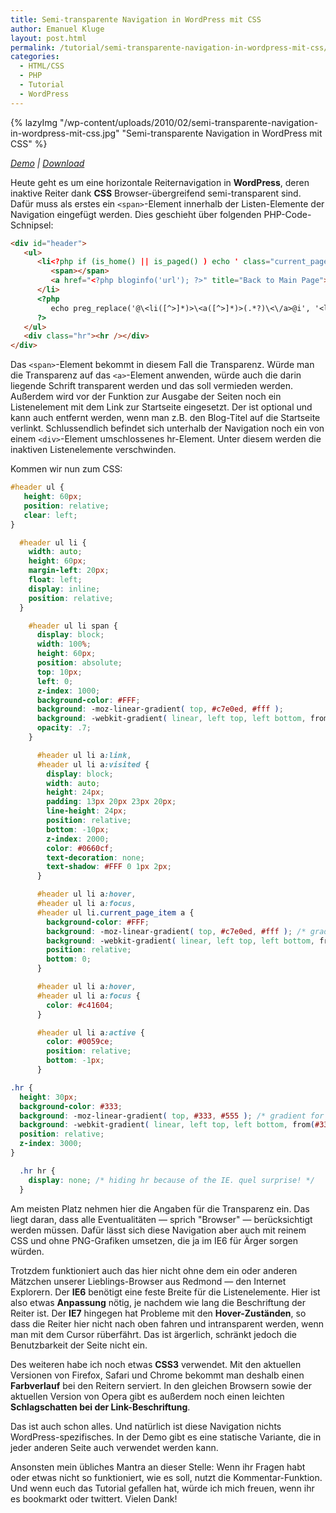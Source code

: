 ```yaml
---
title: Semi-transparente Navigation in WordPress mit CSS
author: Emanuel Kluge
layout: post.html
permalink: /tutorial/semi-transparente-navigation-in-wordpress-mit-css/
categories:
  - HTML/CSS
  - PHP
  - Tutorial
  - WordPress
---
```


{% lazyImg "/wp-content/uploads/2010/02/semi-transparente-navigation-in-wordpress-mit-css.jpg" "Semi-transparente Navigation in WordPress mit CSS" %}

*[Demo][demo] | [Download][download]*

Heute geht es um eine horizontale Reiternavigation in **WordPress**, deren inaktive Reiter dank **CSS** Browser-übergreifend semi-transparent sind. Dafür muss als erstes ein `<span>`-Element innerhalb der Listen-Elemente der Navigation eingefügt werden. Dies geschieht über folgenden PHP-Code-Schnipsel:



```html
<div id="header">
   <ul>
      <li<?php if (is_home() || is_paged() ) echo ' class="current_page_item"'; ?>>
         <span></span>
         <a href="<?php bloginfo('url'); ?>" title="Back to Main Page">Home</a>
      </li>
      <?php
         echo preg_replace('@\<li([^>]*)>\<a([^>]*)>(.*?)\<\/a>@i', '<li$1><span></span><a$2>$3</a>', wp_list_pages('echo=0&title_li=&depth=1'));
      ?>
   </ul>
   <div class="hr"><hr /></div>
</div>
```

Das `<span>`-Element bekommt in diesem Fall die Transparenz. Würde man die Transparenz auf das `<a>`-Element anwenden, würde auch die darin liegende Schrift transparent werden und das soll vermieden werden. Außerdem wird vor der Funktion zur Ausgabe der Seiten noch ein Listenelement mit dem Link zur Startseite eingesetzt. Der ist optional und kann auch entfernt werden, wenn man z.B. den Blog-Titel auf die Startseite verlinkt. Schlussendlich befindet sich unterhalb der Navigation noch ein von einem `<div>`-Element umschlossenes hr-Element. Unter diesem werden die inaktiven Listenelemente verschwinden.

Kommen wir nun zum CSS:

```css
#header ul {
   height: 60px;
   position: relative;
   clear: left;
}

  #header ul li {
    width: auto;
    height: 60px;
    margin-left: 20px;
    float: left;
    display: inline;
    position: relative;
  }

    #header ul li span {
      display: block;
      width: 100%;
      height: 60px;
      position: absolute;
      top: 10px;
      left: 0;
      z-index: 1000;
      background-color: #FFF;
      background: -moz-linear-gradient( top, #c7e0ed, #fff );
      background: -webkit-gradient( linear, left top, left bottom, from(#c7e0ed), to(#fff) );
      opacity: .7;
    }

      #header ul li a:link,
      #header ul li a:visited {
        display: block;
        width: auto;
        height: 24px;
        padding: 13px 20px 23px 20px;
        line-height: 24px;
        position: relative;
        bottom: -10px;
        z-index: 2000;
        color: #0660cf;
        text-decoration: none;
        text-shadow: #FFF 0 1px 2px;
      }

      #header ul li a:hover,
      #header ul li a:focus,
      #header ul li.current_page_item a {
        background-color: #FFF;
        background: -moz-linear-gradient( top, #c7e0ed, #fff ); /* gradient for firefox */
        background: -webkit-gradient( linear, left top, left bottom, from(#c7e0ed), to(#fff) ); /* gradient for chrome and safari */
        position: relative;
        bottom: 0;
      }

      #header ul li a:hover,
      #header ul li a:focus {
        color: #c41604;
      }

      #header ul li a:active {
        color: #0059ce;
        position: relative;
        bottom: -1px;
      }

.hr {
  height: 30px;
  background-color: #333;
  background: -moz-linear-gradient( top, #333, #555 ); /* gradient for firefox */
  background: -webkit-gradient( linear, left top, left bottom, from(#333), to(#555) ); /* gradient for chrome and safari */
  position: relative;
  z-index: 3000;
}

  .hr hr {
    display: none; /* hiding hr because of the IE. quel surprise! */
  }
```

Am meisten Platz nehmen hier die Angaben für die Transparenz ein. Das liegt daran, dass alle Eventualitäten &mdash; sprich "Browser" &mdash; berücksichtigt werden müssen. Dafür lässt sich diese Navigation aber auch mit reinem CSS und ohne PNG-Grafiken umsetzen, die ja im IE6 für Ärger sorgen würden.

Trotzdem funktioniert auch das hier nicht ohne dem ein oder anderen Mätzchen unserer Lieblings-Browser aus Redmond &mdash; den Internet Explorern. Der **IE6** benötigt eine feste Breite für die Listenelemente. Hier ist also etwas **Anpassung** nötig, je nachdem wie lang die Beschriftung der Reiter ist. Der **IE7** hingegen hat Probleme mit den **Hover-Zuständen**, so dass die Reiter hier nicht nach oben fahren und intransparent werden, wenn man mit dem Cursor rüberfährt. Das ist ärgerlich, schränkt jedoch die Benutzbarkeit der Seite nicht ein.

Des weiteren habe ich noch etwas **CSS3** verwendet. Mit den aktuellen Versionen von Firefox, Safari und Chrome bekommt man deshalb einen **Farbverlauf** bei den Reitern serviert. In den gleichen Browsern sowie der aktuellen Version von Opera gibt es außerdem noch einen leichten **Schlagschatten bei der Link-Beschriftung**.

Das ist auch schon alles. Und natürlich ist diese Navigation nichts WordPress-spezifisches. In der Demo gibt es eine statische Variante, die in jeder anderen Seite auch verwendet werden kann.

Ansonsten mein übliches Mantra an dieser Stelle: Wenn ihr Fragen habt oder etwas nicht so funktioniert, wie es soll, nutzt die Kommentar-Funktion. Und wenn euch das Tutorial gefallen hat, würde ich mich freuen, wenn ihr es bookmarkt oder twittert. Vielen Dank!

[demo]: http://www.emanuel-kluge.de/demo/semi-transparente-navigation-in-wordpress-mit-css/
[download]: http://www.emanuel-kluge.de/wp-content/uploads/2010/02/semi-transparente-navigation-in-wordpress-mit-css.zip
